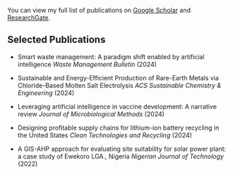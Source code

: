 You can view my full list of publications on [Google Scholar](https://scholar.google.com/citations?user=pcMH0J0AAAAJ&hl=en) and [ResearchGate](https://www.researchgate.net/profile/Sunday-Usman-4).

**Selected Publications**
---
- Smart waste management: A paradigm shift enabled by artificial intelligence *Waste Management Bulletin* (2024)
  
- Sustainable and Energy-Efficient Production of Rare-Earth Metals via Chloride-Based Molten Salt Electrolysis *ACS Sustainable Chemistry & Engineering* (2024)
  
- Leveraging artificial intelligence in vaccine development: A narrative review *Journal of Microbiological Methods* (2024)
  
- Designing profitable supply chains for lithium-ion battery recycling in the United States *Clean Technologies and Recycling* (2024)
  
- A GIS-AHP approach for evaluating site suitability for solar power plant: a case study of Ewekoro LGA., Nigeria *Nigerian Journal of Technology* (2022)
